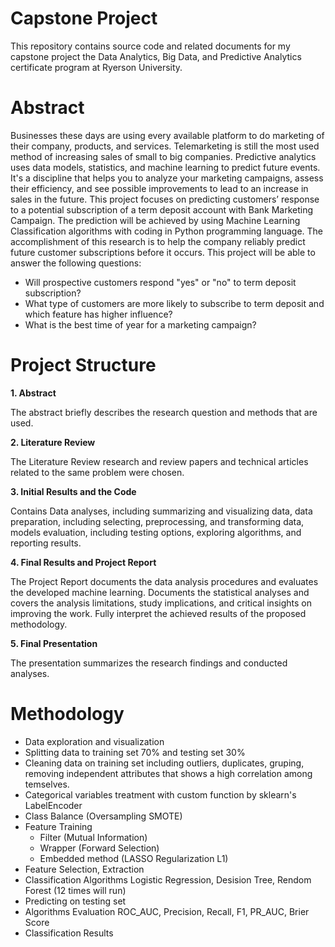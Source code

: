 # **Capstone Project**

This repository contains source code and related documents for my capstone project the Data Analytics, Big Data, and Predictive Analytics certificate program at Ryerson University.

# **Abstract**

Businesses these days are using every available platform to do marketing of their company, products, and services. Telemarketing is still the most used method of increasing sales of small to big companies. Predictive analytics uses data models, statistics, and machine learning to predict future events. It's a discipline that helps you to analyze your marketing campaigns, assess their efficiency, and see possible improvements to lead to an increase in sales in the future. This project focuses on predicting customers’ response to a potential subscription of a term deposit account with Bank Marketing Campaign. The prediction will be achieved by using Machine Learning Classification algorithms with coding in Python programming language. The accomplishment of this research is to help the company reliably predict future customer subscriptions before it occurs. This project will be able to answer the following questions:

- Will prospective customers respond "yes" or "no" to term deposit subscription?
- What type of customers are more likely to subscribe to term deposit and which feature has higher influence?
- What is the best time of year for a marketing campaign?

# **Project Structure**	

**1. Abstract** 

The abstract briefly describes the research question and methods that are used.  

**2. Literature Review**

The Literature Review research and review papers and technical articles related to the same problem were chosen.
 
**3. Initial Results and the Code**

Contains Data analyses, including summarizing and visualizing data, data preparation, including selecting, preprocessing, and transforming data, models evaluation, including testing options, exploring algorithms, and reporting results.

**4. Final Results and Project Report**

The Project Report documents the data analysis procedures and evaluates the developed machine learning. Documents the statistical analyses and covers the analysis limitations, study implications, and critical insights on improving the work. Fully interpret the achieved results of the proposed methodology.

**5. Final Presentation**

The presentation summarizes the research findings and conducted analyses.

# **Methodology**
- Data exploration and visualization
- Splitting data to training set 70% and testing set 30% 
- Cleaning data on training set including outliers, duplicates, gruping, removing independent attributes that shows a high correlation among temselves.  
- Categorical variables treatment with custom function by sklearn's LabelEncoder
- Class Balance (Oversampling  SMOTE)
- Feature Training 
  - Filter (Mutual Information) 
  - Wrapper (Forward Selection)
  - Embedded method (LASSO Regularization L1) 
- Feature Selection, Extraction
- Classification Algorithms Logistic Regression, Desision Tree, Rendom Forest (12 times will run)
- Predicting on testing set
- Algorithms Evaluation ROC_AUC, Precision, Recall, F1, PR_AUC, Brier Score
- Classification Results



